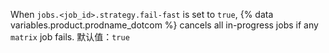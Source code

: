 When `jobs.<job_id>.strategy.fail-fast` is set to `true`, {% data variables.product.prodname_dotcom %} cancels all in-progress jobs if any `matrix` job fails. 默认值：`true`